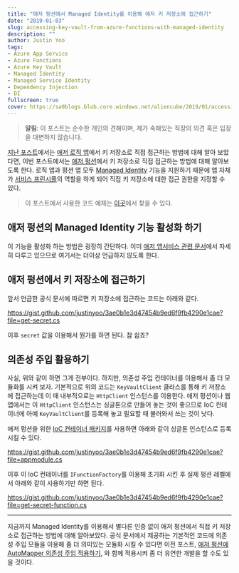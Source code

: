 ```yaml
---
title: "애저 펑션에서 Managed Identity를 이용해 애저 키 저장소에 접근하기"
date: "2019-01-03"
slug: accessing-key-vault-from-azure-functions-with-managed-identity
description: ""
author: Justin Yoo
tags:
- Azure App Service
- Azure Functions
- Azure Key Vault
- Managed Identity
- Managed Service Identity
- Dependency Injection
- DI
fullscreen: true
cover: https://sa0blogs.blob.core.windows.net/aliencube/2019/01/accessing-key-vault-from-azure-functions-with-managed-identity-00.png
---
```


> **알림**: 이 포스트는 순수한 개인의 견해이며, 제가 속해있는 직장의 의견 혹은 입장을 대변하지 않습니다.

[지난 포스트](https://blog.aliencube.org/ko/2018/10/24/accessing-key-vault-from-logic-apps-with-managed-identity/)에서는 [애저 로직 앱](https://azure.microsoft.com/en-us/services/logic-apps/)에서 키 저장소로 직접 접근하는 방법에 대해 알아 보았다면, 이번 포스트에서는 [애저 펑션](https://azure.microsoft.com/en-us/services/functions/)에서 키 저장소로 직접 접근하는 방법에 대해 알아보도록 한다. 로직 앱과 펑션 앱 모두 [Managed Identity](https://docs.microsoft.com/en-us/azure/active-directory/managed-identities-azure-resources/overview) 기능을 지원하기 때문에 앱 자체가 [서비스 프린시플](https://docs.microsoft.com/en-us/azure/active-directory/develop/app-objects-and-service-principals)의 역할을 하게 되어 직접 키 저장소에 대한 접근 권한을 지정할 수 있다.

> 이 포스트에서 사용한 코드 예제는 [이곳](https://github.com/aliencube/Key-Vault-Connector-for-Logic-Apps)에서 찾을 수 있다.

## 애저 펑션의 Managed Identity 기능 활성화 하기

이 기능을 활성화 하는 방법은 굉장히 간단하다. 이미 [애저 앱서비스 관련 문서](https://docs.microsoft.com/en-us/azure/app-service/overview-managed-identity)에서 자세히 다루고 있으므로 여기서는 더이상 언급하지 않도록 한다.

## 애저 펑션에서 키 저장소에 접근하기

앞서 언급한 공식 문서에 따르면 키 저장소에 접근하는 코드는 아래와 같다.

https://gist.github.com/justinyoo/3ae0b1e3d47454b9ed6f9fb4290e1cae?file=get-secret.cs

이후 `secret` 값을 이용해서 뭔가를 하면 된다. 참 쉽죠?

## 의존성 주입 활용하기

사실, 위와 같이 하면 그게 전부이다. 하지만, 의존성 주입 컨테이너를 이용해서 좀 더 모듈화를 시켜 보자. 기본적으로 위의 코드는 `KeyVaultClient` 클라스를 통해 키 저장소에 접근하는데 이 때 내부적으로는 `HttpClient` 인스턴스를 이용한다. 애저 펑션이나 웹 앱에서는 이 `HttpClient` 인스턴스는 싱글톤으로 만들어 놓는 것이 좋으므로 IoC 컨테이너에 아예 `KeyVaultClient`를 등록해 놓고 필요할 때 불러와서 쓰는 것이 낫다.

애저 펑션을 위한 [IoC 컨테이너 패키지](https://www.nuget.org/packages/Aliencube.AzureFunctions.Extensions.DependencyInjection/)를 사용하면 아래와 같이 싱글톤 인스턴스로 등록시킬 수 있다.

https://gist.github.com/justinyoo/3ae0b1e3d47454b9ed6f9fb4290e1cae?file=appmodule.cs

이후 이 IoC 컨테이너를 `IFunctionFactory`를 이용해 초기화 시킨 후 실제 펑션 레벨에서 아래와 같이 사용하기만 하면 된다.

https://gist.github.com/justinyoo/3ae0b1e3d47454b9ed6f9fb4290e1cae?file=get-secret-function.cs

* * *

지금까지 Managed Identity를 이용해서 별다른 인증 없이 애저 펑션에서 직접 키 저장소로 접근하는 방법에 대해 알아보았다. 공식 문서에서 제공하는 기본적인 코드에 의존성 주입 모듈을 이용해 좀 더 의미있는 모듈화 시킬 수 있다면 이전 포스트, [애저 펑션에 AutoMapper 의존성 주입 적용하기](https://blog.aliencube.org/ko/2019/01/02/automapper-di-into-azure-functions/), 와 함께 적용시켜 좀 더 유연한 개발을 할 수도 있을 것이다.
